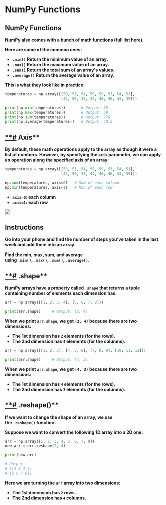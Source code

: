 # NumPy Functions

## **NumPy Functions**

**NumPy also comes with a bunch of math functions ([full list here](https://numpy.org/doc/stable/reference/routines.math.html)).**

**Here are some of the common ones:**

- **`.min()` Return the minimum value of an array.**
- **`.max()` Return the maximum value of an array.**
- **`.sum()` Return the total sum of an array's values.**
- **`.average()` Return the average value of an array.**

**This is what they look like in practice:**

```python
temperatures = np.array([[50, 51, 54, 59, 59, 53, 54, 51],
                         [45, 50, 38, 44, 40, 46, 43, 39]])

print(np.min(temperatures))       # Output: 38
print(np.max(temperatures))       # Output: 59
print(np.sum(temperatures))       # Output: 776
print(np.average(temperatures))   # Output: 48.5

```

## [**#](https://www.codedex.io/numpy/08-walking-steps#axis) Axis**

**By default, these math operations apply to the array as though it were a list of numbers. However, by specifying the `axis` parameter, we can apply an operation along the specified axis of an array:**

```python
temperatures = np.array([[50, 51, 54, 59, 59, 53, 54, 51],
                         [45, 50, 38, 44, 40, 46, 43, 39]])

np.sum(temperatures, axis=0)   # Sum of each column
np.min(temperatures, axis=1)   # Min of each row

```

- **`axis=0`: each column**
- **`axis=1`: each row**

![](https://i.imgur.com/ZELGG77.png)

## **Instructions**

**Go into your phone and find the number of steps you’ve taken in the last week and add them into an array.**

**Find the min, max, sum, and average using `.min()`, `.max()`, `.sum()`, `.average()`.**

## [**#](https://www.codedex.io/numpy/09-shape-of-you#shape) .shape**

**NumPy arrays have a property called `.shape` that returns a tuple containing number of elements each dimension has.**

```python
arr = np.array([[1, 2, 3, 4], [5, 6, 7, 8]])

print(arr.shape)     # Output: (2, 4)

```

**When we print `arr.shape`, we get `(2, 4)` because there are two dimensions:**

- **The 1st dimension has `2` elements (for the rows).**
- **The 2nd dimension has `4` elements (for the columns).**

```python
arr = np.array([[1, 2, 3], [4, 5, 6], [7, 8, 9], [10, 11, 12]])

print(arr.shape)     # Output: (4, 3)

```

**When we print `arr.shape`, we get `(4, 3)` because there are two dimensions:**

- **The 1st dimension has `4` elements (for the rows).**
- **The 2nd dimension has `3` elements (for the columns).**

## [**#](https://www.codedex.io/numpy/09-shape-of-you#reshape) .reshape()**

**If we want to change the shape of an array, we use the `.reshape()` function.**

**Suppose we want to convert the following 1D array into a 2D one:**

```python
arr = np.array([1, 2, 3, 4, 5, 6, 7, 8])
new_arr = arr.reshape(2, 4)

print(new_arr)

# Output:
# [[1 2 3 4]
# [5 6 7 8]]

```

**Here we are turning the `arr` array into two dimensions:**

- **The 1st dimension has `2` rows.**
- **The 2nd dimension has `4` columns.**